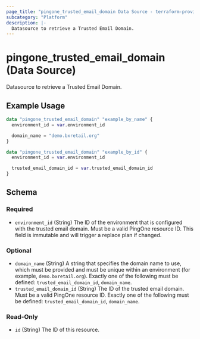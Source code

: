 ```yaml
---
page_title: "pingone_trusted_email_domain Data Source - terraform-provider-pingone"
subcategory: "Platform"
description: |-
  Datasource to retrieve a Trusted Email Domain.
---
```


# pingone_trusted_email_domain (Data Source)

Datasource to retrieve a Trusted Email Domain.

## Example Usage

```terraform
data "pingone_trusted_email_domain" "example_by_name" {
  environment_id = var.environment_id

  domain_name = "demo.bxretail.org"
}

data "pingone_trusted_email_domain" "example_by_id" {
  environment_id = var.environment_id

  trusted_email_domain_id = var.trusted_email_domain_id
}
```

<!-- schema generated by tfplugindocs -->
## Schema

### Required

- `environment_id` (String) The ID of the environment that is configured with the trusted email domain.  Must be a valid PingOne resource ID.  This field is immutable and will trigger a replace plan if changed.

### Optional

- `domain_name` (String) A string that specifies the domain name to use, which must be provided and must be unique within an environment (for example, `demo.bxretail.org`).  Exactly one of the following must be defined: `trusted_email_domain_id`, `domain_name`.
- `trusted_email_domain_id` (String) The ID of the trusted email domain.  Must be a valid PingOne resource ID.  Exactly one of the following must be defined: `trusted_email_domain_id`, `domain_name`.

### Read-Only

- `id` (String) The ID of this resource.
